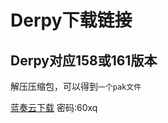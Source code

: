 # Derpy下载链接

## Derpy对应158或161版本
解压压缩包，可以得到`一个pak文件`

[蓝奏云下载](https://wwp.lanzoum.com/iPv0J1sb0mad) 密码:60xq